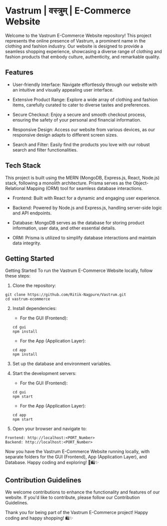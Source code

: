 # Vastrum | वस्त्रुम् | E-Commerce Website
Welcome to the Vastrum E-Commerce Website repository! This project represents the online presence of Vastrum, a prominent name in the clothing and fashion industry. Our website is designed to provide a seamless shopping experience, showcasing a diverse range of clothing and fashion products that embody culture, authenticity, and remarkable quality.

## Features
* User-friendly Interface: Navigate effortlessly through our website with an intuitive and visually appealing user interface.

* Extensive Product Range: Explore a wide array of clothing and fashion items, carefully curated to cater to diverse tastes and preferences.

* Secure Checkout: Enjoy a secure and smooth checkout process, ensuring the safety of your personal and financial information.

* Responsive Design: Access our website from various devices, as our responsive design adapts to different screen sizes.

* Search and Filter: Easily find the products you love with our robust search and filter functionalities.

## Tech Stack
This project is built using the MERN (MongoDB, Express.js, React, Node.js) stack, following a monolith architecture. Prisma serves as the Object-Relational Mapping (ORM) tool for seamless database interactions.

* Frontend: Built with React for a dynamic and engaging user experience.

* Backend: Powered by Node.js and Express.js, handling server-side logic and API endpoints.

* Database: MongoDB serves as the database for storing product information, user data, and other essential details.

* ORM: Prisma is utilized to simplify database interactions and maintain data integrity.

## Getting Started

Getting Started
To run the Vastrum E-Commerce Website locally, follow these steps:

1. Clone the repository:

```
git clone https://github.com/Ritik-Nagpure/Vastrum.git
cd vastrum-ecommerce
```

2. Install dependencies:
    * For the GUI (Frontend):

    ```
    cd gui
    npm install
    ```
    * For the App (Application Layer):
    
    ```
    cd app
    npm install
    ```
  
3. Set up the database and environment variables.
  
4. Start the development servers:

    * For the GUI (Frontend):
    
    ```
    cd gui
    npm start
    ```
    * For the App (Application Layer):
    
    ```
    cd app
    npm start
    ```

5. Open your browser and navigate to:
```
Frontend: http://localhost:<PORT_Number>
Backend: http://localhost:<PORT_Number>
```

Now you have the Vastrum E-Commerce Website running locally, with separate folders for the GUI (Frontend), App (Application Layer), and Database. Happy coding and exploring! 🚀🛍️✨

## Contribution Guidelines
We welcome contributions to enhance the functionality and features of our website. If you'd like to contribute, please follow our Contribution Guidelines.

Thank you for being part of the Vastrum E-Commerce project! Happy coding and happy shopping! 🛍️✨
